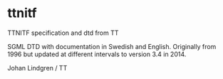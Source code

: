 # ttnitf
TTNITF specification and dtd from TT

SGML DTD with documentation in Swedish and English. Originally from 1996 but updated at different intervals to version 3.4 in 2014.

Johan Lindgren / TT
